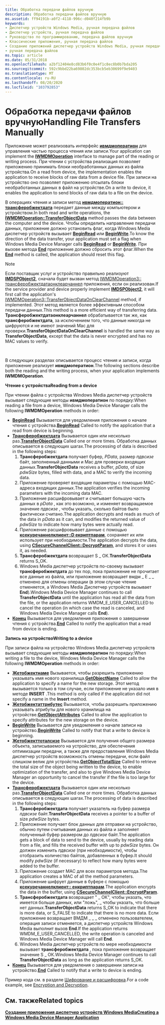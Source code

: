 ```yaml
---
title: Обработка передачи файлов вручную
description: Обработка передачи файлов вручную
ms.assetid: ff94191b-a0f2-4118-996c-d040f214fb9b
keywords:
- Диспетчер устройств Windows Media, ручная передача файлов
- Диспетчер устройств, ручная передача файлов
- Руководство по программированию, передача файлов вручную
- Классические приложения, ручная передача файлов
- Создание приложений диспетчер устройств Windows Media, ручная передача файлов
- ручная передача файлов
ms.topic: article
ms.date: 05/31/2018
ms.openlocfilehash: a2bf12404e8cd83b6f0c0e4f1c8ec8b0b7bda205
ms.sourcegitcommit: 592c9bbd22ba69802dc353bcb5eb30699f9e9403
ms.translationtype: MT
ms.contentlocale: ru-RU
ms.lasthandoff: 08/20/2020
ms.locfileid: "103792853"
---
```

# <a name="handling-file-transfers-manually"></a><span data-ttu-id="9f4ee-109">Обработка передачи файлов вручную</span><span class="sxs-lookup"><span data-stu-id="9f4ee-109">Handling File Transfers Manually</span></span>

<span data-ttu-id="9f4ee-110">Приложение может реализовать интерфейс [**ивмдмоператион**](/windows/desktop/api/mswmdm/nn-mswmdm-iwmdmoperation) для управления частью процесса чтения или записи.</span><span class="sxs-lookup"><span data-stu-id="9f4ee-110">Your application can implement the [**IWMDMOperation**](/windows/desktop/api/mswmdm/nn-mswmdm-iwmdmoperation) interface to manage part of the reading or writing process.</span></span> <span data-ttu-id="9f4ee-111">При чтении с устройства реализация позволяет приложению принимать блоки необработанных данных из файла устройства.</span><span class="sxs-lookup"><span data-stu-id="9f4ee-111">On a read from device, the implementation enables the application to receive blocks of raw data from a device file.</span></span> <span data-ttu-id="9f4ee-112">При записи на устройство оно позволяет приложению отсылать блоки необработанных данных в файл на устройстве.</span><span class="sxs-lookup"><span data-stu-id="9f4ee-112">On a write to device, it enables the application to send blocks of raw data to a file on the device.</span></span>

<span data-ttu-id="9f4ee-113">В операциях чтения и записи метод [**ивмдмоператион:: трансферобжектдата**](/windows/desktop/api/mswmdm/nf-mswmdm-iwmdmoperation-transferobjectdata) передает данные между компьютером и устройством.</span><span class="sxs-lookup"><span data-stu-id="9f4ee-113">In both read and write operations, the [**IWMDMOperation::TransferObjectData**](/windows/desktop/api/mswmdm/nf-mswmdm-iwmdmoperation-transferobjectdata) method passes the data between the computer and the device.</span></span> <span data-ttu-id="9f4ee-114">Чтобы определить направление передачи данных, приложение должно установить флаг, когда Windows Media диспетчер устройств вызывает [**BeginRead**](/windows/desktop/api/mswmdm/nf-mswmdm-iwmdmoperation-beginread) или [**BeginWrite**](/windows/desktop/api/mswmdm/nf-mswmdm-iwmdmoperation-beginwrite).</span><span class="sxs-lookup"><span data-stu-id="9f4ee-114">To know the direction of the data transfer, your application must set a flag when Windows Media Device Manager calls [**BeginRead**](/windows/desktop/api/mswmdm/nf-mswmdm-iwmdmoperation-beginread) or [**BeginWrite**](/windows/desktop/api/mswmdm/nf-mswmdm-iwmdmoperation-beginwrite).</span></span> <span data-ttu-id="9f4ee-115">При вызове метода [**End**](/windows/desktop/api/mswmdm/nf-mswmdm-iwmdmoperation-end) приложение должно сбросить этот флаг.</span><span class="sxs-lookup"><span data-stu-id="9f4ee-115">When the [**End**](/windows/desktop/api/mswmdm/nf-mswmdm-iwmdmoperation-end) method is called, the application should reset this flag.</span></span>

> [!Note]  
> <span data-ttu-id="9f4ee-116">Если поставщик услуг и устройство правильно реализуют [**IMDSPObject2**](/windows/desktop/api/mswmdm/nn-mswmdm-imdspobject2), сначала будет вызван метод [IWMDMOperation3:: трансферобжектдатаонклеарчаннел](/windows/desktop/api/mswmdm/nf-mswmdm-iwmdmoperation3-transferobjectdataonclearchannel) приложения, если он реализован.</span><span class="sxs-lookup"><span data-stu-id="9f4ee-116">If the service provider and device properly implement [**IMDSPObject2**](/windows/desktop/api/mswmdm/nn-mswmdm-imdspobject2), it will first call the application's [IWMDMOperation3::TransferObjectDataOnClearChannel](/windows/desktop/api/mswmdm/nf-mswmdm-iwmdmoperation3-transferobjectdataonclearchannel) method, if implemented.</span></span> <span data-ttu-id="9f4ee-117">Этот метод является более эффективным способом передачи данных.</span><span class="sxs-lookup"><span data-stu-id="9f4ee-117">This method is a more efficient way of transferring data.</span></span> <span data-ttu-id="9f4ee-118">**Трансферобжектдатаонклеарчаннел** обрабатывается так же, как **трансферобжектдата**, за исключением того, что данные никогда не шифруются и не имеют значений Mac для проверки.</span><span class="sxs-lookup"><span data-stu-id="9f4ee-118">**TransferObjectDataOnClearChannel** is handled the same way as **TransferObjectData**, except that the data is never encrypted and has no MAC values to verify.</span></span>

 

<span data-ttu-id="9f4ee-119">В следующих разделах описывается процесс чтения и записи, когда приложение реализует **ивмдмоператион**.</span><span class="sxs-lookup"><span data-stu-id="9f4ee-119">The following sections describe both the reading and the writing process, when your application implements **IWMDMOperation**.</span></span>

<span data-ttu-id="9f4ee-120">**Чтение с устройства**</span><span class="sxs-lookup"><span data-stu-id="9f4ee-120">**Reading from a device**</span></span>

<span data-ttu-id="9f4ee-121">При чтении файла с устройства Windows Media диспетчер устройств вызывает следующие методы **ивмдмоператион** по порядку:</span><span class="sxs-lookup"><span data-stu-id="9f4ee-121">When reading a file from a device, Windows Media Device Manager calls the following **IWMDMOperation** methods in order:</span></span>

-   <span data-ttu-id="9f4ee-122">[**BeginRead**](/windows/desktop/api/mswmdm/nf-mswmdm-iwmdmoperation-beginread) Вызывается для уведомления приложения о начале чтения с устройства.</span><span class="sxs-lookup"><span data-stu-id="9f4ee-122">[**BeginRead**](/windows/desktop/api/mswmdm/nf-mswmdm-iwmdmoperation-beginread) Called to notify the application that a read from device is beginning.</span></span>
-   <span data-ttu-id="9f4ee-123">[**Трансферобжектдата**](/windows/desktop/api/mswmdm/nf-mswmdm-iwmdmoperation-transferobjectdata) Вызывается один или несколько раз.</span><span class="sxs-lookup"><span data-stu-id="9f4ee-123">[**TransferObjectData**](/windows/desktop/api/mswmdm/nf-mswmdm-iwmdmoperation-transferobjectdata) Called one or more times.</span></span> <span data-ttu-id="9f4ee-124">Обработка данных описывается в следующих шагах.</span><span class="sxs-lookup"><span data-stu-id="9f4ee-124">The processing of data is described in the following steps:</span></span>
    1.  <span data-ttu-id="9f4ee-125">**Трансферобжектдата** получает буфер, *PData*, размер *пдвсизе* байт, заполненный данными и Mac для проверки входящих данных.</span><span class="sxs-lookup"><span data-stu-id="9f4ee-125">**TransferObjectData** receives a buffer, *pData*, of size *pdwSize* bytes, filled with data, and a MAC to verify the incoming data.</span></span>
    2.  <span data-ttu-id="9f4ee-126">Приложение проверяет входящие параметры с помощью MAC-адреса входящих данных.</span><span class="sxs-lookup"><span data-stu-id="9f4ee-126">The application verifies the incoming parameters with the incoming data MAC.</span></span>
    3.  <span data-ttu-id="9f4ee-127">Приложение расшифровывает и считывает большую часть данных в *pData* , как это возможно, и изменяет возвращаемое значение *пдвсизе* , чтобы указать, сколько байтов было фактически считано.</span><span class="sxs-lookup"><span data-stu-id="9f4ee-127">The application decrypts and reads as much of the data in *pData* as it can, and modifies the returned value of *pdwSize* to indicate how many bytes were actually read.</span></span>
    4.  <span data-ttu-id="9f4ee-128">Приложение расшифровывает данные с помощью [**ксекуречаннелклиент::D екриптпарам**](/previous-versions/bb231586(v=vs.85)), сохраняет их или использует при необходимости.</span><span class="sxs-lookup"><span data-stu-id="9f4ee-128">The application decrypts the data, using [**CSecureChannelClient::DecryptParam**](/previous-versions/bb231586(v=vs.85)), and stores it or uses it, as needed.</span></span>
    5.  <span data-ttu-id="9f4ee-129">**Трансферобжектдата** возвращает S \_ ОК.</span><span class="sxs-lookup"><span data-stu-id="9f4ee-129">**TransferObjectData** returns S\_OK.</span></span>
    6.  <span data-ttu-id="9f4ee-130">Windows Media диспетчер устройств по-своему вызывает **трансферобжектдата** до тех пор, пока приложение не прочитает все данные из файла, или приложение возвращает вмдм \_ E \_ \_ отменено для отмены операции (в этом случае чтение отменяется, а Windows Media Диспетчер устройств вызывает **End**).</span><span class="sxs-lookup"><span data-stu-id="9f4ee-130">Windows Media Device Manager continues to call **TransferObjectData** until the application has read all the data from the file, or the application returns WMDM\_E\_USER\_CANCELLED to cancel the operation (in which case the read is canceled, and Windows Media Device Manager calls **End**).</span></span>
-   <span data-ttu-id="9f4ee-131">[**Конец**](/windows/desktop/api/mswmdm/nf-mswmdm-iwmdmoperation-end) Вызывается для уведомления приложения о завершении чтения с устройства.</span><span class="sxs-lookup"><span data-stu-id="9f4ee-131">[**End**](/windows/desktop/api/mswmdm/nf-mswmdm-iwmdmoperation-end) Called to notify the application that a read from device is ending.</span></span>

<span data-ttu-id="9f4ee-132">**Запись на устройство**</span><span class="sxs-lookup"><span data-stu-id="9f4ee-132">**Writing to a device**</span></span>

<span data-ttu-id="9f4ee-133">При записи файла на устройство Windows Media диспетчер устройств вызывает следующие методы **ивмдмоператион** по порядку:</span><span class="sxs-lookup"><span data-stu-id="9f4ee-133">When writing a file to the device, Windows Media Device Manager calls the following **IWMDMOperation** methods in order:</span></span>

-   <span data-ttu-id="9f4ee-134">[**Жетобжектнаме**](/windows/desktop/api/mswmdm/nf-mswmdm-iwmdmoperation-getobjectname) Вызывается, чтобы разрешить приложению указывать имя нового хранилища.</span><span class="sxs-lookup"><span data-stu-id="9f4ee-134">[**GetObjectName**](/windows/desktop/api/mswmdm/nf-mswmdm-iwmdmoperation-getobjectname) Called to allow the application to specify a name for the new storage.</span></span> <span data-ttu-id="9f4ee-135">Этот метод вызывается только в том случае, если приложение не указало имя в методе **INSERT** .</span><span class="sxs-lookup"><span data-stu-id="9f4ee-135">This method is only called if the application did not specify a name in the **Insert** method.</span></span>
-   <span data-ttu-id="9f4ee-136">[**Жетобжектаттрибутес**](/windows/desktop/api/mswmdm/nf-mswmdm-iwmdmoperation-getobjectattributes) Вызывается, чтобы разрешить приложению указывать атрибуты для нового хранилища на устройстве.</span><span class="sxs-lookup"><span data-stu-id="9f4ee-136">[**GetObjectAttributes**](/windows/desktop/api/mswmdm/nf-mswmdm-iwmdmoperation-getobjectattributes) Called to allow the application to specify attributes for the new storage on the device.</span></span>
-   <span data-ttu-id="9f4ee-137">[**BeginWrite**](/windows/desktop/api/mswmdm/nf-mswmdm-iwmdmoperation-beginwrite) Вызывается для уведомления о начале записи на устройство.</span><span class="sxs-lookup"><span data-stu-id="9f4ee-137">[**BeginWrite**](/windows/desktop/api/mswmdm/nf-mswmdm-iwmdmoperation-beginwrite) Called to notify that that a write to device is beginning.</span></span>
-   <span data-ttu-id="9f4ee-138">[**Жетобжекттоталсизе**](/windows/desktop/api/mswmdm/nf-mswmdm-iwmdmoperation-getobjecttotalsize) Вызывается для получения общего размера объекта, записываемого на устройство, для обеспечения оптимизации передачи, а также для предоставления Windows Media диспетчер устройств возможность отмены передачи, если файл слишком велик для устройства.</span><span class="sxs-lookup"><span data-stu-id="9f4ee-138">[**GetObjectTotalSize**](/windows/desktop/api/mswmdm/nf-mswmdm-iwmdmoperation-getobjecttotalsize) Called to retrieve the total size of the object being written to the device, to enable optimization of the transfer, and also to give Windows Media Device Manager an opportunity to cancel the transfer if the file is too large for the device.</span></span>
-   <span data-ttu-id="9f4ee-139">[**Трансферобжектдата**](/windows/desktop/api/mswmdm/nf-mswmdm-iwmdmoperation-transferobjectdata) Вызывается один или несколько раз.</span><span class="sxs-lookup"><span data-stu-id="9f4ee-139">[**TransferObjectData**](/windows/desktop/api/mswmdm/nf-mswmdm-iwmdmoperation-transferobjectdata) Called one or more times.</span></span> <span data-ttu-id="9f4ee-140">Обработка данных описывается в следующих шагах.</span><span class="sxs-lookup"><span data-stu-id="9f4ee-140">The processing of data is described in the following steps:</span></span>
    1.  <span data-ttu-id="9f4ee-141">**Трансферобжектдата** получает указатель на буфер размера *пдвсизе* байт.</span><span class="sxs-lookup"><span data-stu-id="9f4ee-141">**TransferObjectData** receives a pointer to a buffer of size *pdwSize* bytes.</span></span>
    2.  <span data-ttu-id="9f4ee-142">Приложение получает блок данных для отправки на устройство, обычно путем считывания данных из файла и заполняет полученный буфер размером до *пдвсизе* байт.</span><span class="sxs-lookup"><span data-stu-id="9f4ee-142">The application gets a block of data to send to the device, usually by reading data from a file, and fills the received buffer with up to *pdwSize* bytes.</span></span> <span data-ttu-id="9f4ee-143">Он должен изменить *пдвсизе* (при необходимости), чтобы отобразить количество байтов, добавленных в буфер.</span><span class="sxs-lookup"><span data-stu-id="9f4ee-143">It should modify *pdwSize* (if necessary) to reflect how many bytes were added to the buffer.</span></span>
    3.  <span data-ttu-id="9f4ee-144">Приложение создает MAC для всех параметров метода.</span><span class="sxs-lookup"><span data-stu-id="9f4ee-144">The application creates a MAC of all the method parameters.</span></span>
    4.  <span data-ttu-id="9f4ee-145">Приложение шифрует данные в буфере с помощью [**ксекуречаннелклиент:: енкриптпарам**](/previous-versions/bb231587(v=vs.85)).</span><span class="sxs-lookup"><span data-stu-id="9f4ee-145">The application encrypts the data in the buffer, using [**CSecureChannelClient::EncryptParam**](/previous-versions/bb231587(v=vs.85)).</span></span>
    5.  <span data-ttu-id="9f4ee-146">**Трансферобжектдата** возвращает " \_ ОК", чтобы указать, что имеется больше данных, или "ложь", \_ чтобы указать, что больше нет данных.</span><span class="sxs-lookup"><span data-stu-id="9f4ee-146">**TransferObjectData** returns S\_OK to indicate that there is more data, or S\_FALSE to indicate that there is no more data.</span></span> <span data-ttu-id="9f4ee-147">Если приложение возвращает ВМДМ \_ \_ \_ отменено пользователем, операция записи отменяется, а диспетчер устройств Windows Media выполнит вызов **End**.</span><span class="sxs-lookup"><span data-stu-id="9f4ee-147">If the application returns WMDM\_E\_USER\_CANCELLED, the write operation is canceled and Windows Media Device Manager will call **End**.</span></span>
    6.  <span data-ttu-id="9f4ee-148">Windows Media диспетчер устройств по мере необходимости вызывает **трансферобжектдата** , пока приложение возвращает значение S \_ ОК.</span><span class="sxs-lookup"><span data-stu-id="9f4ee-148">Windows Media Device Manager continues to call **TransferObjectData** as long as the application returns S\_OK.</span></span>
-   <span data-ttu-id="9f4ee-149">[**Конец**](/windows/desktop/api/mswmdm/nf-mswmdm-iwmdmoperation-end) Вызывается для уведомления о завершении записи на устройство.</span><span class="sxs-lookup"><span data-stu-id="9f4ee-149">[**End**](/windows/desktop/api/mswmdm/nf-mswmdm-iwmdmoperation-end) Called to notify that a write to device is ending.</span></span>

<span data-ttu-id="9f4ee-150">Пример кода см. в разделе [Шифрование и расшифровка](encryption-and-decryption.md).</span><span class="sxs-lookup"><span data-stu-id="9f4ee-150">For a code example, see [Encryption and Decryption](encryption-and-decryption.md).</span></span>

## <a name="related-topics"></a><span data-ttu-id="9f4ee-151">См. также</span><span class="sxs-lookup"><span data-stu-id="9f4ee-151">Related topics</span></span>

<dl> <dt>

[<span data-ttu-id="9f4ee-152">**Создание приложения диспетчер устройств Windows Media**</span><span class="sxs-lookup"><span data-stu-id="9f4ee-152">**Creating a Windows Media Device Manager Application**</span></span>](creating-a-windows-media-device-manager-application.md)
</dt> </dl>

 

 